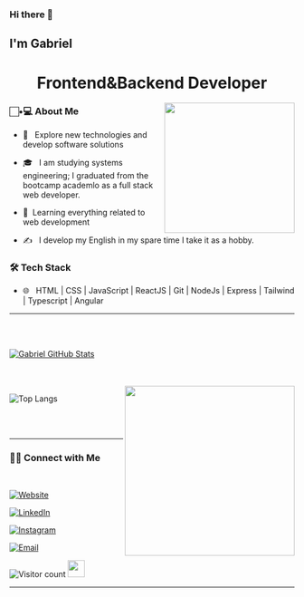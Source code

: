 ### Hi there 👋<h2> I'm Gabriel</h2>

<h1 align='center' >Frontend&Backend Developer</h1>

<img align='right' src="https://cdn.filestackcontent.com/efbSR18hT5uRKuo0zoMA" width="230">

<h3>  🏻•💻 About Me </h3>



- 🤔 &nbsp; Explore new technologies and develop software solutions

- 🎓 &nbsp; I am studying systems engineering; I graduated from the bootcamp academlo as a full stack web developer.

- 🌱&nbsp; Learning everything related to web development

- ✍️ &nbsp; I develop my English in my spare time I take it as a hobby.


<h3>🛠 Tech Stack</h3>





- 🌐 &nbsp; HTML | CSS | JavaScript | ReactJS | Git | NodeJs | Express | Tailwind | Typescript | Angular

<!--
- 🛢 &nbsp; Postgres 
- 🔧 &nbsp; Git 
- 💻 &nbsp; 
-->


<hr>



<br/><br/>

[![Gabriel GitHub Stats](https://github-readme-stats.vercel.app/api?username=gabrielsanchez16&show_icons=true)](https://github.com/gabrielsanchez16)

<br/>

<br/>

<img src="https://media2.giphy.com/media/qgQUggAC3Pfv687qPC/giphy.gif" width="300" align='right' >

![Top Langs](https://github-readme-stats.vercel.app/api/top-langs/?username=gabrielsanchez16&show_icons=true)

<br><br>



<hr>



<h3> 🤝🏻 Connect with Me </h3>

<br>



<p align="center">

<a href="https://gabo-dev-site.netlify.app/"><img alt="Website" src="https://img.shields.io/badge/gabrielsanchezdev.netlify.app-black?style=flat-square&logo=google-chrome"></a>

<a href="https://www.linkedin.com/in/gabriel-sanchez-717222206/"><img alt="LinkedIn" src="https://img.shields.io/badge/LinkedIn-Gabriel_Sanchez-blue?style=flat-square&logo=linkedin"></a>

<a href="https://www.instagram.com/gabito_dev"><img alt="Instagram" src="https://img.shields.io/badge/Instagram-Gabo_dev_athlete-black?style=flat-square&logo=instagram"></a>

<a href="mailto:gsanchezalarcon52@gmail.com"><img alt="Email" src="https://img.shields.io/badge/Email-gsanchezalarcon52@gmail.com-blue?style=flat-square&logo=gmail"></a>

</p>





![Visitor count](https://visitor-badge.laobi.icu/badge?page_id=gabrielsanchez16.gabrielsanchez16)   <img src="https://media.giphy.com/media/dxn6fRlTIShoeBr69N/giphy.gif" width="30">





<hr>
